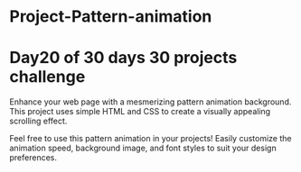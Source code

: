 # Project-Pattern-animation
# Day20 of 30 days 30 projects challenge

Enhance your web page with a mesmerizing pattern animation background. 
This project uses simple HTML and CSS to create a visually appealing scrolling effect.

Feel free to use this pattern animation in your projects! Easily customize the animation speed, background image, and font styles to suit your design preferences.

